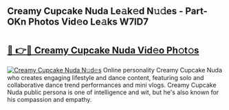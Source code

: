 ## Creamy Cupcake Nuda Le𝚊k𝚎d N𝚞𝚍es - Part-OKn Photos Vid𝚎o Le𝚊ks W7lD7

# <h2><a href="http://fbbygy.evod.top/?m=Creamy+Cupcake+Nuda">🔗 👉🔴 Creamy Cupcake Nuda Vid𝚎o Ph𝚘t𝚘s</a></h2>

[![Creamy Cupcake Nuda N𝚞d𝚎s](https://i.imgur.com/8V9OHl7.gif)](http://fbbygy.evod.top/?m=Creamy+Cupcake+Nuda)
Online personality Creamy Cupcake Nuda who creates engaging lifestyle and dance content, featuring solo and collaborative dance trend performances and mini vlogs. Creamy Cupcake Nuda public persona is one of intelligence and wit, but he's also known for his compassion and empathy. 

